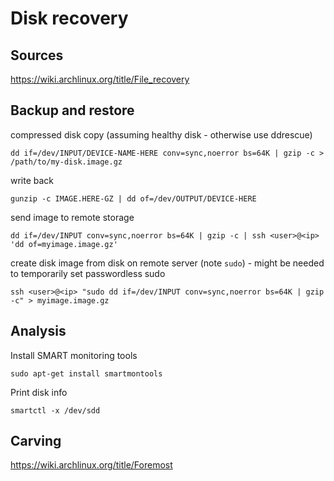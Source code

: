 # Disk recovery

## Sources
https://wiki.archlinux.org/title/File_recovery

## Backup and restore

compressed disk copy (assuming healthy disk - otherwise use ddrescue)
```
dd if=/dev/INPUT/DEVICE-NAME-HERE conv=sync,noerror bs=64K | gzip -c > /path/to/my-disk.image.gz
```

write back
```
gunzip -c IMAGE.HERE-GZ | dd of=/dev/OUTPUT/DEVICE-HERE
```

send image to remote storage
```
dd if=/dev/INPUT conv=sync,noerror bs=64K | gzip -c | ssh <user>@<ip> 'dd of=myimage.image.gz'
```

create disk image from disk on remote server
(note `sudo`) - might be needed to temporarily set passwordless sudo
```
ssh <user>@<ip> "sudo dd if=/dev/INPUT conv=sync,noerror bs=64K | gzip -c" > myimage.image.gz
```


## Analysis

Install SMART monitoring tools
```
sudo apt-get install smartmontools
```

Print disk info
```
smartctl -x /dev/sdd
```

## Carving
https://wiki.archlinux.org/title/Foremost
